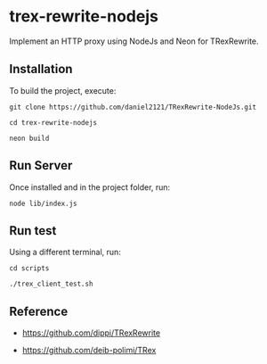 # trex-rewrite-nodejs

Implement an HTTP proxy using NodeJs and Neon for TRexRewrite.

## Installation

To build the project, execute:
```
git clone https://github.com/daniel2121/TRexRewrite-NodeJs.git

cd trex-rewrite-nodejs

neon build
```

## Run Server
Once installed and in the project folder, run:
```
node lib/index.js
```

## Run test
Using a different terminal, run:

```
cd scripts

./trex_client_test.sh
```

## Reference

* https://github.com/dippi/TRexRewrite

* https://github.com/deib-polimi/TRex
